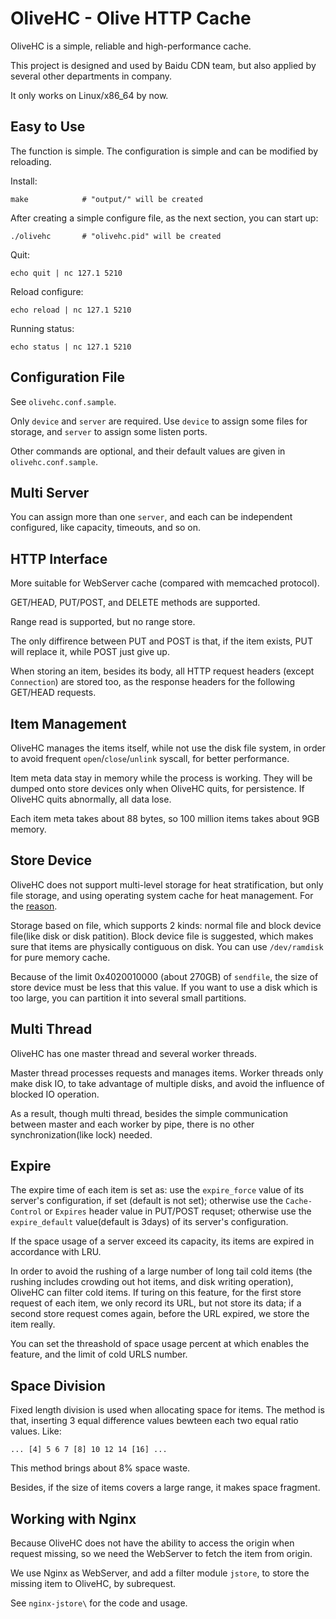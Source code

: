 # OliveHC - Olive HTTP Cache #

OliveHC is a simple, reliable and high-performance cache.

This project is designed and used by Baidu CDN team, but also applied by several other departments in company.

It only works on Linux/x86_64 by now.


## Easy to Use ##

The function is simple. The configuration is simple and can be modified by reloading.

Install:

    make            # "output/" will be created

After creating a simple configure file, as the next section, you can start up:

    ./olivehc       # "olivehc.pid" will be created

Quit:

    echo quit | nc 127.1 5210

Reload configure:

    echo reload | nc 127.1 5210

Running status:

    echo status | nc 127.1 5210


## Configuration File ##

See `olivehc.conf.sample`.

Only `device` and `server` are required. Use `device` to assign some files for storage, and `server` to assign some listen ports.

Other commands are optional, and their default values are given in `olivehc.conf.sample`.


## Multi Server ##

You can assign more than one `server`, and each can be independent configured, like capacity, timeouts, and so on.


## HTTP Interface ##

More suitable for WebServer cache (compared with memcached protocol).

GET/HEAD, PUT/POST, and DELETE methods are supported.

Range read is supported, but no range store.

The only diffirence between PUT and POST is that, if the item exists, PUT will replace it, while POST just give up.

When storing an item, besides its body, all HTTP request headers (except `Connection`) are stored too, as the response headers for the following GET/HEAD requests.


## Item Management ##

OliveHC manages the items itself, while not use the disk file system, in order to avoid frequent `open`/`close`/`unlink` syscall, for better performance.

Item meta data stay in memory while the process is working. They will be dumped onto store devices only when OliveHC quits, for persistence. If OliveHC quits abnormally, all data lose.

Each item meta takes about 88 bytes, so 100 million items takes about 9GB memory.


## Store Device ##

OliveHC does not support multi-level storage for heat stratification, but only file storage, and using operating system cache for heat management. For the [reason](https://www.varnish-cache.org/trac/wiki/ArchitectNotes).

Storage based on file, which supports 2 kinds: normal file and block device file(like disk or disk patition). Block device file is suggested, which makes sure that items are physically contiguous on disk. You can use `/dev/ramdisk` for pure memory cache.

Because of the limit 0x4020010000 (about 270GB) of `sendfile`, the size of store device must be less that this value. If you want to use a disk which is too large, you can partition it into several small partitions.


## Multi Thread ##

OliveHC has one master thread and several worker threads.

Master thread processes requests and manages items. Worker threads only make disk IO, to take advantage of multiple disks, and avoid the influence of blocked IO operation.

As a result, though multi thread, besides the simple communication between master and each worker by pipe, there is no other synchronization(like lock) needed.


## Expire ##

The expire time of each item is set as: use the `expire_force` value of its server's configuration, if set (default is not set); otherwise use the `Cache-Control` or `Expires` header value in PUT/POST requset; otherwise use the `expire_default` value(default is 3days) of its server's configuration.

If the space usage of a server exceed its capacity, its items are expired in accordance with LRU.

In order to avoid the rushing of a large number of long tail cold items (the rushing includes crowding out hot items, and disk writing operation), OliveHC can filter cold items. If turing on this feature, for the first store request of each item, we only record its URL, but not store its data; if a second store request comes again, before the URL expired, we store the item really.

You can set the threashold of space usage percent at which enables the feature, and the limit of cold URLS number.


## Space Division ##

Fixed length division is used when allocating space for items. The method is that, inserting 3 equal difference values bewteen each two equal ratio values. Like:

    ... [4] 5 6 7 [8] 10 12 14 [16] ...

This method brings about 8% space waste.

Besides, if the size of items covers a large range, it makes space fragment.


## Working with Nginx ##

Because OliveHC does not have the ability to access the origin when request missing, so we need the WebServer to fetch the item from origin.

We use Nginx as WebServer, and add a filter module `jstore`, to store the missing item to OliveHC, by subrequest.

See `nginx-jstore\` for the code and usage.
